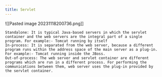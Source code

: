 ```yaml
---
title: Servlet
---
```


![[Pasted image 20231118200736.png]]


    Standalone: It is typical Java-based servers in which the servlet container and the web servers are the integral part of a single program. For example:- Tomcat running by itself
    In-process: It is separated from the web server, because a different program runs within the address space of the main server as a plug-in. For example:- Tomcat running inside the JBoss.
    Out-of-process: The web server and servlet container are different programs which are run in a different process. For performing the communications between them, web server uses the plug-in provided by the servlet container.

